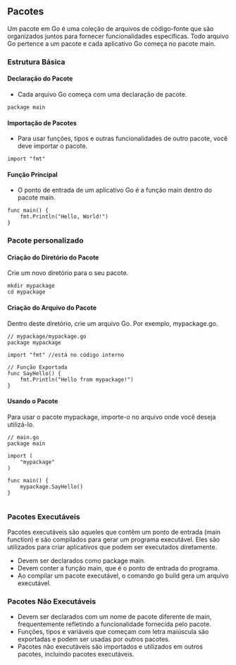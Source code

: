## Pacotes

Um pacote em Go é uma coleção de arquivos de código-fonte que são organizados juntos para fornecer funcionalidades específicas. Todo arquivo Go pertence a um pacote e cada aplicativo Go começa no pacote main.

### Estrutura Básica

#### Declaração do Pacote

- Cada arquivo Go começa com uma declaração de pacote.

```
package main
```
#### Importação de Pacotes

- Para usar funções, tipos e outras funcionalidades de outro pacote, você deve importar o pacote.

```
import "fmt"
```
#### Função Principal

- O ponto de entrada de um aplicativo Go é a função main dentro do pacote main.

```
func main() {
    fmt.Println("Hello, World!")
}
```

### Pacote personalizado

#### Criação do Diretório do Pacote

Crie um novo diretório para o seu pacote.

```
mkdir mypackage
cd mypackage
```
#### Criação do Arquivo do Pacote
Dentro deste diretório, crie um arquivo Go. Por exemplo, mypackage.go.

```
// mypackage/mypackage.go
package mypackage

import "fmt" //está no código interno

// Função Exportada
func SayHello() {
    fmt.Println("Hello from mypackage!")
}
```
#### Usando o Pacote
Para usar o pacote mypackage, importe-o no arquivo onde você deseja utilizá-lo.

```
// main.go
package main

import (
    "mypackage"
)

func main() {
    mypackage.SayHello()
}
  
```

### Pacotes Executáveis 

Pacotes executáveis são aqueles que contêm um ponto de entrada (main function) e são compilados para gerar um programa executável. Eles são utilizados para criar aplicativos que podem ser executados diretamente.

- Devem ser declarados como package main.
- Devem conter a função main, que é o ponto de entrada do programa.
- Ao compilar um pacote executável, o comando go build gera um arquivo executável.

### Pacotes Não Executáveis

- Devem ser declarados com um nome de pacote diferente de main, frequentemente refletindo a funcionalidade fornecida pelo pacote.
- Funções, tipos e variáveis que começam com letra maiúscula são exportadas e podem ser usadas por outros pacotes.
- Pacotes não executáveis são importados e utilizados em outros pacotes, incluindo pacotes executáveis.